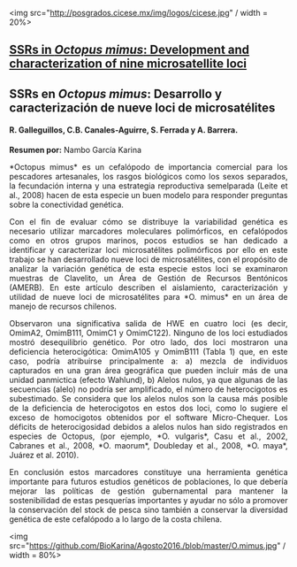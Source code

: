 <img src="http://posgrados.cicese.mx/img/logos/cicese.jpg" / width = 20%>

## [SSRs in *Octopus mimus*: Development and characterization of nine microsatellite loci](http://www.scielo.cl/pdf/revbiolmar/v46n3/art19.pdf)

## SSRs en *Octopus mimus*: Desarrollo y caracterización de nueve loci de microsatélites

#### R. Galleguillos, C.B. Canales-Aguirre, S. Ferrada y A. Barrera.


**Resumen por:** Nambo García Karina

<p align="justify"> *Octopus mimus* es un cefalópodo de importancia comercial para los pescadores artesanales, los rasgos biológicos como los sexos separados, la fecundación interna y una estrategia reproductiva semelparada (Leite et al., 2008) hacen de esta especie un buen modelo para responder preguntas sobre la conectividad genética.

<p align="justify"> Con el fin de evaluar cómo se distribuye la variabilidad genética es necesario utilizar marcadores moleculares polimórficos, en cefalópodos como en otros grupos marinos, pocos estudios se han dedicado a identificar y caracterizar loci microsatélites polimórficos por ello en este trabajo se han desarrollado nueve loci de microsatélites, con el propósito de analizar la variación genética de esta especie estos loci  se examinaron muestras de Clavelito, un Área de Gestión de Recursos Bentónicos (AMERB). En este artículo describen el aislamiento, caracterización y utilidad de nueve loci de microsatélites para *O. mimus* en un área de manejo de recursos chilenos.

<p align="justify">Observaron una significativa salida de HWE en cuatro loci (es decir, OmimA2, OmimB111, OmimC1 y OmimC122). Ninguno de los loci estudiados mostró desequilibrio genético. Por otro lado, dos loci mostraron una deficiencia heterocigótica: OmimA105 y OmimB111 (Tabla 1) que, en este caso, podría atribuirse principalmente a: a) mezcla de individuos capturados en una gran área geográfica que pueden incluir más de una unidad panmictica (efecto Wahlund), b) Alelos nulos, ya que algunas de las secuencias (alelo) no podría ser amplificado, el número de heterocigotos es subestimado.
Se considera que los alelos nulos son la causa más posible de la deficiencia de heterocigotos en estos dos loci, como lo sugiere el exceso de homocigotos obtenidos por el software Micro-Chequer. Los déficits de heterocigosidad debidos a alelos nulos han sido registrados en especies de Octopus, (por ejemplo, *O. vulgaris*, Casu et al., 2002, Cabranes et al., 2008, *O. maorum*, Doubleday et al., 2008, *O. maya*, Juárez et al. 2010). 

<p align="justify">En conclusión estos marcadores constituye una herramienta genética importante para futuros estudios genéticos de poblaciones, lo que debería mejorar las políticas de gestión gubernamental para mantener la sostenibilidad de estas pesquerías importantes y ayudar no sólo a promover la conservación del stock de pesca sino también a conservar la diversidad genética de este cefalópodo a lo largo de la costa chilena.





<img src="https://github.com/BioKarina/Agosto2016./blob/master/O.mimus.jpg" / width = 80%>
